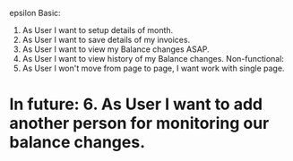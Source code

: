 epsilon
Basic:
1. As User I want to setup details of month.
2. As User I want to save details of my invoices.
3. As User I want to view my Balance changes ASAP.
4. As User I want to view history of my Balance changes.
Non-functional:
5. As User I won't move from page to page, I want work with single page.

In future:
6. As User I want to add another person for monitoring our balance changes.
=======
